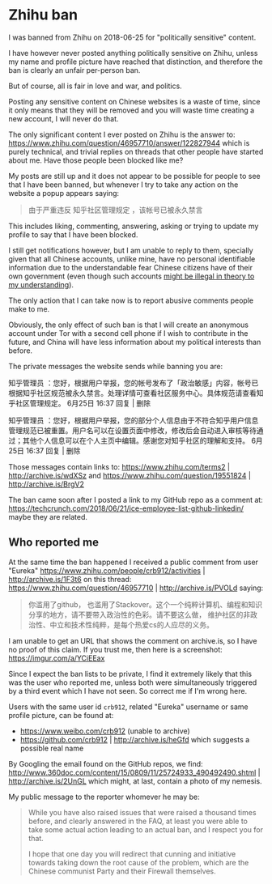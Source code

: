 # Zhihu ban

I was banned from Zhihu on 2018-06-25 for "politically sensitive" content.

I have however never posted anything politically sensitive on Zhihu, unless my name and profile picture have reached that distinction, and therefore the ban is clearly an unfair per-person ban.

But of course, all is fair in love and war, and politics.

Posting any sensitive content on Chinese websites is a waste of time, since it only means that they will be removed and you will waste time creating a new account, I will never do that.

The only significant content I ever posted on Zhihu is the answer to: https://www.zhihu.com/question/46957710/answer/122827944 which is purely technical, and trivial replies on threads that other people have started about me. Have those people been blocked like me?

My posts are still up and it does not appear to be possible for people to see that I have been banned, but whenever I try to take any action on the website a popup appears saying:

> 由于严重违反 知乎社区管理规定 ，该帐号已被永久禁言

This includes liking, commenting, answering, asking or trying to update my profile to say that I have been blocked.

I still get notifications however, but I am unable to reply to them, specially given that all Chinese accounts, unlike mine, have no personal identifiable information due to the understandable fear Chinese citizens have of their own government (even though such accounts [might be illegal in theory to my understanding](https://techcrunch.com/2017/08/27/china-doubles-down-on-real-name-registration-laws-forbidding-anonymous-online-posts/)).

The only action that I can take now is to report abusive comments people make to me.

Obviously, the only effect of such ban is that I will create an anonymous account under Tor with a second cell phone if I wish to contribute in the future, and China will have less information about my political interests than before.

The private messages the website sends while banning you are:

知乎管理员 ：您好，根据用户举报，您的帐号发布了「政治敏感」内容，帐号已根据知乎社区规范被永久禁言。处理详情可查看社区服务中心。具体规范请查看知乎社区管理规定。
6月25日 16:37 回复 | 删除

知乎管理员 ：您好，根据用户举报，您的部分个人信息由于不符合知乎用户信息管理规范已被重置。用户名可以在设置页面中修改，修改后会自动进入审核等待通过；其他个人信息可以在个人主页中编辑。感谢您对知乎社区的理解和支持。
6月25日 16:37 回复 | 删除

Those messages contain links to: https://www.zhihu.com/terms2 | http://archive.is/wdXSz and https://www.zhihu.com/question/19551824 | http://archive.is/BrgV2

The ban came soon after I posted a link to my GitHub repo as a comment at: https://techcrunch.com/2018/06/21/ice-employee-list-github-linkedin/ maybe they are related.

## Who reported me

At the same time the ban happened I received a public comment from user "Eureka" https://www.zhihu.com/people/crb912/activities | http://archive.is/1F3t6 on this thread: https://www.zhihu.com/question/46957710 | http://archive.is/PVOLd saying:

> 你滥用了github， 也滥用了Stackover。这个一个纯粹计算机、编程和知识分享的地方，请不要带入政治性的色彩。请不要这么做， 维护社区的非政治性、中立和技术性纯粹，是每个热爱cs的人应尽的义务。

I am unable to get an URL that shows the comment on archive.is, so I have no proof of this claim. If you trust me, then here is a screenshot: https://imgur.com/a/YCiEEax

Since I expect the ban lists to be private, I find it extremely likely that this was the user who reported me, unless both were simultaneously triggered by a third event which I have not seen. So correct me if I'm wrong here.

Users with the same user id `crb912`, related "Eureka" username or same profile picture, can be found at:

- https://www.weibo.com/crb912 (unable to archive)
- https://github.com/crb912 | http://archive.is/heGfd which suggests a possible real name

By Googling the email found on the GitHub repos, we find: http://www.360doc.com/content/15/0809/11/25724933_490492490.shtml | http://archive.is/2UnGL which might, at last, contain a photo of my nemesis.

My public message to the reporter whomever he may be:

> While you have also raised issues that were raised a thousand times before, and clearly answered in the FAQ, at least you were able to take some actual action leading to an actual ban, and I respect you for that.
>
> I hope that one day you will redirect that cunning and initiative towards taking down the root cause of the problem, which are the Chinese communist Party and their Firewall themselves.
